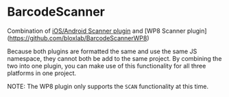 BarcodeScanner
==============

Combination of [iOS/Android Scanner plugin](https://github.com/wildabeast/BarcodeScanner) and [WP8 Scanner plugin] (https://github.com/bloxlab/BarcodeScannerWP8)

Because both plugins are formatted the same and use the same JS namespace, they cannot both be add to the same project. By combining the two into one plugin, you can make use of this functionality for all three platforms in one project.

NOTE: The WP8 plugin only supports the `SCAN` functionality at this time.
